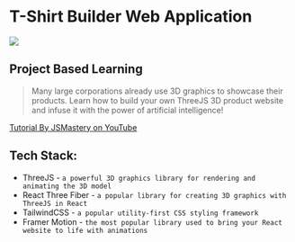 # T-Shirt Builder Web Application

![](https://i.imgur.com/0Z1M7YJ.jpg)

## Project Based Learning
> Many large corporations already use 3D graphics to showcase their products. Learn how to build your own ThreeJS 3D product website and infuse it with the power of artificial intelligence! 

[Tutorial By JSMastery on YouTube](https://www.youtube.com/watch?v=ZqEa8fTxypQ)


## Tech Stack:
- ThreeJS - `a powerful 3D graphics library for rendering and animating the 3D model`
- React Three Fiber - `a popular library for creating 3D graphics with ThreeJS in React`
- TailwindCSS - `a popular utility-first CSS styling framework`
- Framer Motion - `the most popular library used to bring your React website to life with animations`